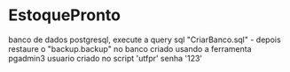 # EstoquePronto
banco de dados postgresql,  execute a query sql "CriarBanco.sql" - depois restaure o "backup.backup" no banco criado usando a ferramenta pgadmin3 
usuario criado no script 'utfpr' senha '123'
